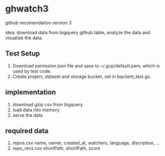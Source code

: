 # ghwatch3
github recomendation version 3

idea: download data from bigquery github table, analyze the data 
 and visualize the data.

## Test Setup
1. Download pemission json file and save to ~/.gcp/default.pem, which is 
   used by test code.
2. Create project, dataset and storage bucket, set in bqclient_test.go.

## implementation
1. download gzip csv from bigquery. 
1. load data into memory
1. serve the data

## required data
1. repos.csv
	name, owner, created_at, watchers, language, discription, ...
1. repo_recs.csv
    shortPath, shortPath, score
